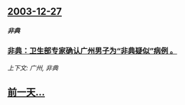 ## [2003-12-27](/news/2003/12/27/index.md)

##### 非典
### [非典：卫生部专家确认广州男子为“非典疑似”病例 。](/news/2003/12/27/非典-卫生部专家确认广州男子为-非典疑似-病例.md)
_上下文: 广州, 非典_

## [前一天...](/news/2003/09/27/index.md)


